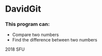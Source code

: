 # DavidGit
<h3>This program can:</h3>
<ul>
	<li>Compare two numbers</li>
	<li>Find the difference between two numbers</li>
</ul>
<p>2018 SFU</p>
